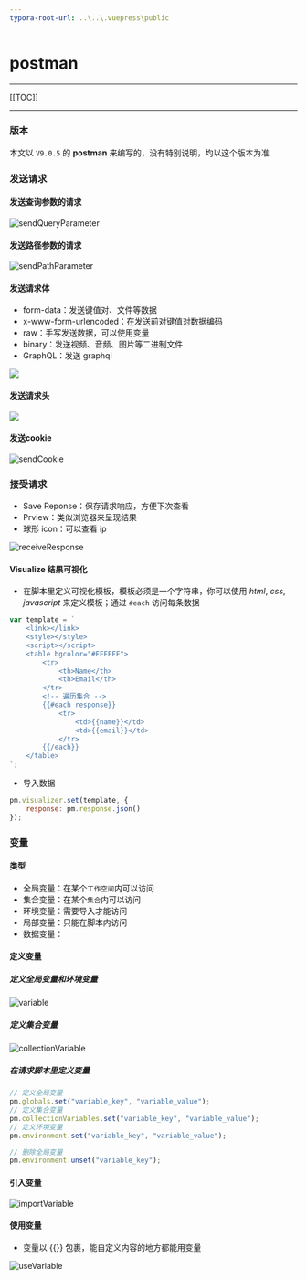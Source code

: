 ```yaml
---
typora-root-url: ..\..\.vuepress\public
---
```


# postman

------

[[TOC]]

------

### 版本

本文以 `V9.0.5` 的 **postman** 来编写的，没有特别说明，均以这个版本为准

### 发送请求

#### 发送查询参数的请求

![sendQueryParameter](/postman/sendQueryParameter.png)

#### 发送路径参数的请求

![sendPathParameter](/postman/sendPathParameter.png)

#### 发送请求体

- form-data：发送键值对、文件等数据
- x-www-form-urlencoded：在发送前对键值对数据编码
- raw：手写发送数据，可以使用变量
- binary：发送视频、音频、图片等二进制文件
- GraphQL：发送 graphql

![](/postman/sendRequestBody.png)

#### 发送请求头

![](/postman/sendRequestHeader.png)

#### 发送cookie

![sendCookie](/postman/sendCookie.png)

### 接受请求

- Save Reponse：保存请求响应，方便下次查看
- Prview：类似浏览器来呈现结果
- 球形 icon：可以查看 ip

![receiveResponse](/postman/receiveResponse.png)

#### Visualize 结果可视化

- 在脚本里定义可视化模板，模板必须是一个字符串，你可以使用 *html*, *css*, *javascript* 来定义模板；通过 `#each` 访问每条数据

```javascript
var template = `
	<link></link>
	<style></style>
	<script></script>
    <table bgcolor="#FFFFFF">
        <tr>
            <th>Name</th>
            <th>Email</th>
        </tr>
		<!-- 遍历集合 -->
        {{#each response}}
            <tr>
                <td>{{name}}</td>
                <td>{{email}}</td>
            </tr>
        {{/each}}
    </table>
`;
```

- 导入数据

```javascript
pm.visualizer.set(template, {
    response: pm.response.json()
});
```

### 变量

#### 类型

- 全局变量：在某个`工作空间`内可以访问
- 集合变量：在某个`集合`内可以访问
- 环境变量：需要导入才能访问
- 局部变量：只能在脚本内访问
- 数据变量：

#### 定义变量

##### 定义全局变量和环境变量

![variable](/postman/variable.png)

##### 定义集合变量

![collectionVariable](/postman/collectionVariable.png)

##### 在请求脚本里定义变量

```javascript
// 定义全局变量
pm.globals.set("variable_key", "variable_value");
// 定义集合变量
pm.collectionVariables.set("variable_key", "variable_value");
// 定义环境变量
pm.environment.set("variable_key", "variable_value");

// 删除全局变量
pm.environment.unset("variable_key");
```

#### 引入变量

![importVariable](/postman/importVariable.png)

#### 使用变量

- 变量以 {{}} 包裹，能自定义内容的地方都能用变量

![useVariable](/postman/useVariable.png)

